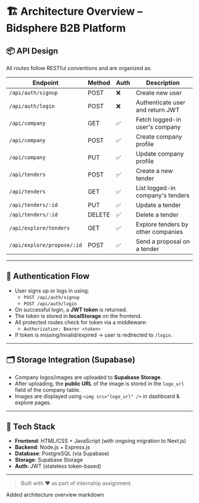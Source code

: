 # 🏗️ Architecture Overview – Bidsphere B2B Platform

## 📦 API Design

All routes follow RESTful conventions and are organized as:

| Endpoint | Method | Auth | Description |
|----------|--------|------|-------------|
| `/api/auth/signup` | POST | ❌ | Create new user |
| `/api/auth/login` | POST | ❌ | Authenticate user and return JWT |
| `/api/company` | GET | ✅ | Fetch logged-in user's company |
| `/api/company` | POST | ✅ | Create company profile |
| `/api/company` | PUT | ✅ | Update company profile |
| `/api/tenders` | POST | ✅ | Create a new tender |
| `/api/tenders` | GET | ✅ | List logged-in company's tenders |
| `/api/tenders/:id` | PUT | ✅ | Update a tender |
| `/api/tenders/:id` | DELETE | ✅ | Delete a tender |
| `/api/explore/tenders` | GET | ✅ | Explore tenders by other companies |
| `/api/explore/propose/:id` | POST | ✅ | Send a proposal on a tender |

---

## 🔐 Authentication Flow

- User signs up or logs in using:
  - `POST /api/auth/signup`
  - `POST /api/auth/login`
- On successful login, a **JWT token** is returned.
- The token is stored in **localStorage** on the frontend.
- All protected routes check for token via a middleware:
  - `Authorization: Bearer <token>`
- If token is missing/invalid/expired → user is redirected to `/login`.

---

## 🗂 Storage Integration (Supabase)

- Company logos/images are uploaded to **Supabase Storage**.
- After uploading, the **public URL** of the image is stored in the `logo_url` field of the company table.
- Images are displayed using `<img src="logo_url" />` in dashboard & explore pages.

---

## 💾 Tech Stack

- **Frontend**: HTML/CSS + JavaScript (with ongoing migration to Next.js)
- **Backend**: Node.js + Express.js
- **Database**: PostgreSQL (via Supabase)
- **Storage**: Supabase Storage
- **Auth**: JWT (stateless token-based)

---

> Built with ❤️ as part of internship assignment.  

Added architecture overview markdown
